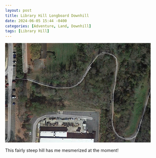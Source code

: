 ```yaml
---
layout: post
title: Library Hill Longboard Downhill
date: 2024-06-05 15:44 -0400
categories: [Adventure, Land, Downhill]
tags: [Library Hill]
---
```


![img-description](/assets/img/photos/library_hill.png)


This fairly steep hill has me mesmerized at the moment!





